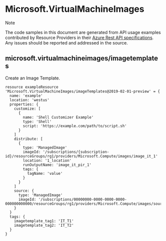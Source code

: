 # Microsoft.VirtualMachineImages
  
> [!NOTE]
> The code samples in this document are generated from API usage examples contributed by Resource Providers in their [Azure Rest API specifications](https://github.com/Azure/azure-rest-api-specs). Any issues should be reported and addressed in the source.


## microsoft.virtualmachineimages/imagetemplates

Create an Image Template.
```bicep
resource exampleResource 'Microsoft.VirtualMachineImages/imageTemplates@2019-02-01-preview' = {
  name: 'example'
  location: 'westus'
  properties: {
    customize: [
      {
        name: 'Shell Customizer Example'
        type: 'Shell'
        script: 'https://example.com/path/to/script.sh'
      }
    ]
    distribute: [
      {
        type: 'ManagedImage'
        imageId: '/subscriptions/{subscription-id}/resourceGroups/rg1/providers/Microsoft.Compute/images/image_it_1'
        location: '1_location'
        runOutputName: 'image_it_pir_1'
        tags: {
          tagName: 'value'
        }
      }
    ]
    source: {
      type: 'ManagedImage'
      imageId: '/subscriptions/00000000-0000-0000-0000-000000000000/resourceGroups/rg1/providers/Microsoft.Compute/images/source_image'
    }
  }
  tags: {
    imagetemplate_tag1: 'IT_T1'
    imagetemplate_tag2: 'IT_T2'
  }
}
```
